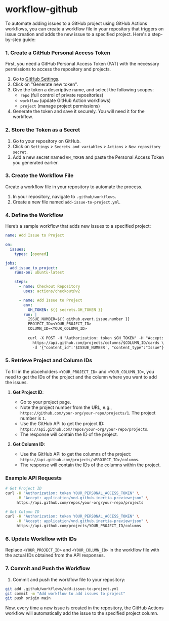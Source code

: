 # workflow-github

To automate adding issues to a GitHub project using GitHub Actions workflows, you can create a workflow file in your repository that triggers on issue creation and adds the new issue to a specified project. Here's a step-by-step guide:

### 1. Create a GitHub Personal Access Token

First, you need a GitHub Personal Access Token (PAT) with the necessary permissions to access the repository and projects.

1. Go to [GitHub Settings](https://github.com/settings/tokens).
2. Click on "Generate new token".
3. Give the token a descriptive name, and select the following scopes:
    - `repo` (full control of private repositories)
    - `workflow` (update GitHub Action workflows)
    - `project` (manage project permissions)
4. Generate the token and save it securely. You will need it for the workflow.

### 2. Store the Token as a Secret

1. Go to your repository on GitHub.
2. Click on `Settings` > `Secrets and variables` > `Actions` > `New repository secret`.
3. Add a new secret named `GH_TOKEN` and paste the Personal Access Token you generated earlier.

### 3. Create the Workflow File

Create a workflow file in your repository to automate the process. 

1. In your repository, navigate to `.github/workflows`.
2. Create a new file named `add-issue-to-project.yml`.

### 4. Define the Workflow

Here’s a sample workflow that adds new issues to a specified project:

```yaml
name: Add Issue to Project

on:
  issues:
    types: [opened]

jobs:
  add_issue_to_project:
    runs-on: ubuntu-latest

    steps:
      - name: Checkout Repository
        uses: actions/checkout@v2

      - name: Add Issue to Project
        env:
          GH_TOKEN: ${{ secrets.GH_TOKEN }}
        run: |
          ISSUE_NUMBER=${{ github.event.issue.number }}
          PROJECT_ID=<YOUR_PROJECT_ID>
          COLUMN_ID=<YOUR_COLUMN_ID>
          
          curl -X POST -H "Authorization: token $GH_TOKEN" -H "Accept: application/vnd.github.inertia-preview+json" \
            https://api.github.com/projects/columns/$COLUMN_ID/cards \
            -d '{"content_id":'$ISSUE_NUMBER', "content_type":"Issue"}'
```

### 5. Retrieve Project and Column IDs

To fill in the placeholders `<YOUR_PROJECT_ID>` and `<YOUR_COLUMN_ID>`, you need to get the IDs of the project and the column where you want to add the issues.

1. **Get Project ID**:
    - Go to your project page.
    - Note the project number from the URL, e.g., `https://github.com/your-org/your-repo/projects/1`. The project number is `1`.
    - Use the GitHub API to get the project ID: `https://api.github.com/repos/your-org/your-repo/projects`.
    - The response will contain the ID of the project.

2. **Get Column ID**:
    - Use the GitHub API to get the columns of the project: `https://api.github.com/projects/<PROJECT_ID>/columns`.
    - The response will contain the IDs of the columns within the project.

### Example API Requests

```sh
# Get Project ID
curl -H "Authorization: token YOUR_PERSONAL_ACCESS_TOKEN" \
     -H "Accept: application/vnd.github.inertia-preview+json" \
     https://api.github.com/repos/your-org/your-repo/projects

# Get Column ID
curl -H "Authorization: token YOUR_PERSONAL_ACCESS_TOKEN" \
     -H "Accept: application/vnd.github.inertia-preview+json" \
     https://api.github.com/projects/YOUR_PROJECT_ID/columns
```

### 6. Update Workflow with IDs

Replace `<YOUR_PROJECT_ID>` and `<YOUR_COLUMN_ID>` in the workflow file with the actual IDs obtained from the API responses.

### 7. Commit and Push the Workflow

1. Commit and push the workflow file to your repository:

```sh
git add .github/workflows/add-issue-to-project.yml
git commit -m "Add workflow to add issues to project"
git push origin main
```

Now, every time a new issue is created in the repository, the GitHub Actions workflow will automatically add the issue to the specified project column.
